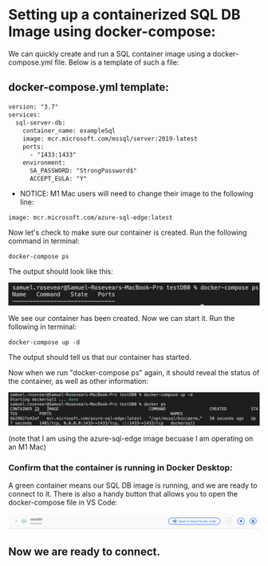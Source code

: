 # Setting up a containerized SQL DB Image using docker-compose:

We can quickly create and run a SQL container image using a docker-compose.yml file. Below is a template of such a file:

## docker-compose.yml template:
```
version: "3.7"
services:
  sql-server-db:
    container_name: exampleSql
    image: mcr.microsoft.com/mssql/server:2019-latest
    ports: 
      - "1433:1433"
    environment: 
      SA_PASSWORD: "StrongPassword$"
      ACCEPT_EULA: "Y"
```

- NOTICE: M1 Mac users will need to change their image to the following line:
```
image: mcr.microsoft.com/azure-sql-edge:latest
```

Now let's check to make sure our container is created. Run the following command in terminal:

```
docker-compose ps
```

The output should look like this:

![](dockerps1.png)

We see our container has been created. Now we can start it. Run the following in terminal:

```
docker-compose up -d
```

The output should tell us that our container has started.

Now when we run "docker-compose ps" again, it should reveal the status of the container, as well as other information:

![](dockerps2.png)

(note that I am using the azure-sql-edge image becuase I am operating on an M1 Mac)

### Confirm that the container is running in Docker Desktop:

A green container means our SQL DB image is running, and we are ready to connect to it. There is also a handy button that allows you to open the docker-compose file in VS Code:

![](dockerdesktop1.png)

## Now we are ready to connect.